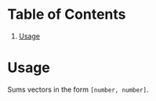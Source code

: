 
# Table of Contents

1.  [Usage](#orgdc70e47)



<a id="orgdc70e47"></a>

# Usage

Sums vectors in the form `[number, number]`.

